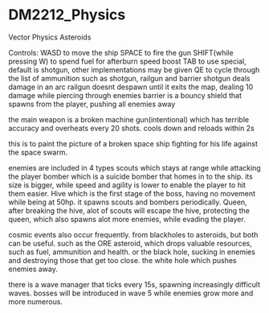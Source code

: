 # DM2212_Physics
 Vector Physics Asteroids

Controls:
WASD to move the ship
SPACE to fire the gun
SHIFT(while pressing W) to spend fuel for afterburn speed boost
TAB to use special, default is shotgun, other implementations may be given
QE to cycle through the list of ammunition
such as shotgun, railgun and barrier
shotgun deals damage in an arc
railgun doesnt despawn until it exits the map, dealing 10 damage while piercing through enemies
barrier is a bouncy shield that spawns from the player, pushing all enemies away

the main weapon is a broken machine gun(intentional) 
which has terrible accuracy and overheats every 20 shots. cools down and reloads within 2s

this is to paint the picture of a broken space ship fighting for his life against the space swarm. 

enemies are included in 4 types
scouts which stays at range while attacking the player
bomber which is a suicide bomber that homes in to the ship. 
its size is bigger, while speed and agility is lower to enable the player to hit them easier.
Hive which is the first stage of the boss, having no movement while being at 50hp. 
it spawns scouts and bombers periodically.
Queen, after breaking the hive, alot of scouts will escape the hive, protecting the queen, 
which also spawns alot more enemies, while evading the player. 

cosmic events also occur frequently. 
from blackholes to asteroids, but both can be useful. 
such as the ORE asteroid, which drops valuable resources, such as 
fuel, ammunition and health.
or the black hole, sucking in enemies and destroying those that get too close.
the white hole which pushes enemies away. 

there is a wave manager that ticks every 15s, spawning increasingly difficult waves. 
bosses will be introduced in wave 5 while enemies grow more and more numerous. 